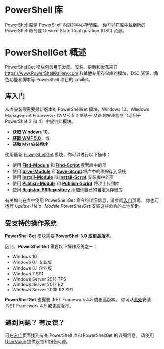 # PowerShell 库

PowerShell 库是 PowerShell 内容的中心存储库。 你可以在库中找到新的 PowerShell 命令或 Desired State Configuration (DSC) 资源。

# PowerShellGet 概述

PowerShellGet 模块包含用于发现、安装、更新和发布来自 https://www.PowerShellGallery.com 和其他专用存储库的模块、DSC 资源、角色功能和脚本等 PowerShell 项目的 cmdlet。

## 库入门

从库安装项需要最新版本的 PowerShellGet 模块，Windows 10、Windows Management Framework (WMF) 5.0 或基于 MSI 的安装程序（适用于 PowerShell 3 和 4）中提供此模块。

- [**获取 Windows 10**](http://go.microsoft.com/fwlink/?LinkID=624830&clcid=0x409)、
- [**获取 WMF 5.0**](http://go.microsoft.com/fwlink/?LinkId=398175)，或
- [**获取 MSI 安装程序**](http://go.microsoft.com/fwlink/?LinkID=746217&clcid=0x409)

使用最新 [PowerShellGet](http://go.microsoft.com/fwlink/?LinkID=760387&clcid=0x409) 模块，你可以进行以下操作：

-   使用 [**Find-Module**](http://go.microsoft.com/fwlink/?LinkID=760387&clcid=0x409) 和 [**Find-Script**](http://go.microsoft.com/fwlink/?LinkID=760387&clcid=0x409) 搜索库中的项
-   使用 [**Save-Module**](http://go.microsoft.com/fwlink/?LinkID=760387&clcid=0x409) 和 [**Save-Script**](http://go.microsoft.com/fwlink/?LinkID=760387&clcid=0x409) 将库中的项保存到系统
-   使用 [**Install-Module**](http://go.microsoft.com/fwlink/?LinkID=760387&clcid=0x409) 和 [**Install-Script**](http://go.microsoft.com/fwlink/?LinkID=760387&clcid=0x409) 安装库中的项
-   使用 [**Publish-Module**](http://go.microsoft.com/fwlink/?LinkID=760387&clcid=0x409) 和 [**Publish-Script**](http://go.microsoft.com/fwlink/?LinkID=760387&clcid=0x409) 将项上传到库
-   使用 [**Register-PSRepository**](http://go.microsoft.com/fwlink/?LinkID=760387&clcid=0x409) 添加你自己的自定义存储库

有关如何在库中使用 PowerShellGet 命令的详细信息，请参阅[入门](psgallery/psgallery_gettingstarted.md)页面。 你也可运行 *Update-Help -Module PowerShellGet* 安装这些命令的本地帮助。

## 受支持的操作系统

**PowerShellGet** 模块需要 **PowerShell 3.0 或更高版本**。

因此，**PowerShellGet** 需要以下操作系统之一：

- Windows 10
- Windows 8.1 专业版
- Windows 8.1 企业版
- Windows 7 SP1
- Windows Server 2016 TP5
- Windows Server 2012 R2
- Windows Server 2008 R2 SP1

**PowerShellGet** 也需要 .NET Framework 4.5 或更高版本。 你可从[此处](https://msdn.microsoft.com/en-us/library/5a4x27ek.aspx)安装 .NET Framework 4.5 或更高版本。


## 遇到问题？ 有反馈？

可在[入门](psgallery/psgallery_gettingstarted.md)页面找到有关 PowerShell 库和 PowerShellGet 的详细信息。 请使用 [UserVoice](http://windowsserver.uservoice.com/forums/301869-powershell) 提供反馈和报告问题。



<!--HONumber=Aug16_HO3-->


